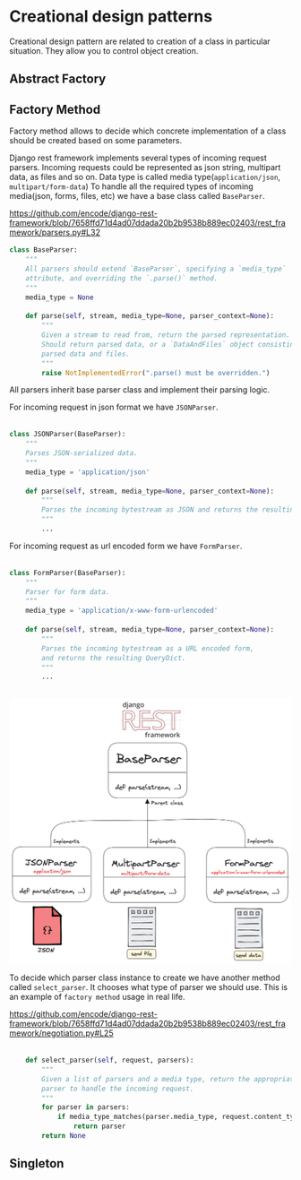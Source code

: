 # Creational design patterns

Creational design pattern are related to creation of a class in particular situation. 
They allow you to control object creation.


## Abstract Factory


## Factory Method
Factory method allows to decide which concrete implementation of a class should be created based on some parameters.

Django rest framework implements several types of incoming request parsers. 
Incoming requests could be represented as json string, multipart data, as files and so on. Data type is called media type(`application/json`, `multipart/form-data`)
To handle all the required types of incoming media(json, forms, files, etc) we have a base class called `BaseParser`.

https://github.com/encode/django-rest-framework/blob/7658ffd71d4ad07ddada20b2b9538b889ec02403/rest_framework/parsers.py#L32

```python
class BaseParser:
    """
    All parsers should extend `BaseParser`, specifying a `media_type`
    attribute, and overriding the `.parse()` method.
    """
    media_type = None

    def parse(self, stream, media_type=None, parser_context=None):
        """
        Given a stream to read from, return the parsed representation.
        Should return parsed data, or a `DataAndFiles` object consisting of the
        parsed data and files.
        """
        raise NotImplementedError(".parse() must be overridden.")
```


All parsers inherit base parser class and implement their parsing logic.

For incoming request in json format we have `JSONParser`.

```python

class JSONParser(BaseParser):
    """
    Parses JSON-serialized data.
    """
    media_type = 'application/json'

    def parse(self, stream, media_type=None, parser_context=None):
        """
        Parses the incoming bytestream as JSON and returns the resulting data.
        """
        ...
```

For incoming request as url encoded form we have `FormParser`.


```python

class FormParser(BaseParser):
    """
    Parser for form data.
    """
    media_type = 'application/x-www-form-urlencoded'

    def parse(self, stream, media_type=None, parser_context=None):
        """
        Parses the incoming bytestream as a URL encoded form,
        and returns the resulting QueryDict.
        """
        ...
    
```

![alt text](./img/drf_parsers.png)


To decide which parser class instance to create we have another method called `select_parser`.
It chooses what type of parser we should use. 
This is an example of `factory method` usage in real life. 

https://github.com/encode/django-rest-framework/blob/7658ffd71d4ad07ddada20b2b9538b889ec02403/rest_framework/negotiation.py#L25


```python

    def select_parser(self, request, parsers):
        """
        Given a list of parsers and a media type, return the appropriate
        parser to handle the incoming request.
        """
        for parser in parsers:
            if media_type_matches(parser.media_type, request.content_type):
                return parser
        return None

```


## Singleton
